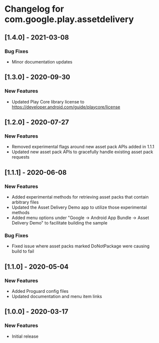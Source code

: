 # Changelog for com.google.play.assetdelivery

## [1.4.0] - 2021-03-08
### Bug Fixes
 - Minor documentation updates

## [1.3.0] - 2020-09-30
### New Features
 - Updated Play Core library license to https://developer.android.com/guide/playcore/license

## [1.2.0] - 2020-07-27
### New Features
 - Removed experimental flags around new asset pack APIs added in 1.1.1
 - Updated new asset pack APIs to gracefully handle existing asset pack requests

## [1.1.1] - 2020-06-08
### New Features
 - Added experimental methods for retrieving asset packs that contain arbitrary files
 - Updated the Asset Delivery Demo app to utilize those experimental methods
 - Added menu options under "Google -> Android App Bundle -> Asset Delivery Demo" to facilitate building the sample

### Bug Fixes
 - Fixed issue where asset packs marked DoNotPackage were causing build to fail

## [1.1.0] - 2020-05-04
### New Features
 - Added Proguard config files
 - Updated documentation and menu item links

## [1.0.0] - 2020-03-17
### New Features
 - Initial release


